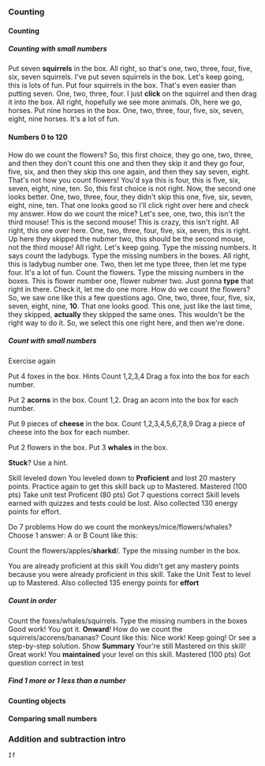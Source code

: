 ### Counting
#### Counting
##### Counting with small numbers
Put seven **squirrels** in the box. All right, so that's one, two, three, four, five, six, seven squirrels. I've put seven squirrels in the box. Let's keep going, this is lots of fun. Put four squirrels in the box. That's even easier than putting seven. One, two, three, four. I just **click** on the squirrel and then drag it into the box. All right, hopefully we see more animals. Oh, here we go, horses. Put nine horses in the box. One, two, three, four, five, six, seven, eight, nine horses. It's a lot of fun.
#### Numbers 0 to 120
How do we count the flowers? So, this first choice, they go one, two, three, and then they don't count this one and then they skip it and they go four, five, six, and then they skip this one again, and then they say seven, eight. That's not how you count flowers! You'd sya this is four, this is five, six, seven, eight, nine, ten. So, this first choice is not right. Now, the second one looks better. One, two, three, four, they didn't skip this one, five, six, seven, eight, nine, ten. That one looks good so I'll click right over here and check my answer. How do we count the mice? Let's see, one, two, this isn't the third mouse! This is the second mouse! This is crazy, this isn't right. All right, this one over here. One, two, three, four, five, six, seven, this is right. Up here they skipped the nubmer two, this should be the second mouse, not the third mouse! All right. Let's keep going. Type the missing numbers. It says count the ladybugs. Type the missing numbers in the boxes. All right, this is ladybug number one. Two, then let me type three, then let me type four. It's a lot of fun. Count the flowers. Type the missing numbers in the boxes. This is flower number one, flower nubmer two. Just gonna **type** that right in there. Check it, let me do one more. How do we count the flowers? So, we saw one like this a few questions ago. One, two, three, four, five, six, seven, eight, nine, **10**. That one looks good. This one, just like the last time, they skipped, **actually** they skipped the same ones. This wouldn't be the right way to do it. So, we select this one right here, and then we're done.
##### Count with small numbers
Exercise again

Put 4 foxes in the box.
Hints
 Count 1,2,3,4
 Drag a fox into the box for each number.

Put 2 **acorns** in the box.
 Count 1,2.
 Drag an acorn into the box for each number.

Put 9 pieces of **cheese** in the box.
 Count 1,2,3,4,5,6,7,8,9
 Drag a piece of cheese into the box for each number.

Put 2 flowers in the box.
Put 3 **whales** in the box.

**Stuck**? Use a hint.

Skill leveled down
You leveled down to **Proficient** and lost 20 mastery points. Practice again to get this skill back up to Mastered.
Mastered (100 pts) Take unit test
Proficent (80 pts) Got 7 questions correct
Skill levels earned with quizzes and tests could be lost. Also collected 130 energy points for effort.

Do 7 problems
How do we count the monkeys/mice/flowers/whales?
Choose 1 answer: A or B
 Count like this:
 
Count the flowers/apples/**sharkd**/.
Type the missing number in the box.

You are already proficient at this skill
You didn't get any mastery points because you were already proficient in this skill. Take the Unit Test to level up to Mastered.
Also collected 135 energy points for **effort**
##### Count in order
Count the foxes/whales/squirrels. Type the missing numbers in the boxes
Good work!
You got it. **Onward**!
How do we count the squirrels/acorens/bananas?
 Count like this:
Nice work!
Keep going! Or see a step-by-step solution.
Show **Summary**
Your're still Mastered on this skill!
Great work! You **maintained** your level on this skill.
Mastered (100 pts) Got question correct in test
##### Find 1 more or 1 less than a number
#### Counting objects
#### Comparing small numbers
### Addition and subtraction intro
```
If 
```
